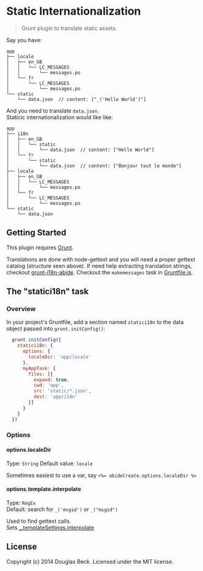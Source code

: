 # Static Internationalization

> Grunt plugin to translate static assets.

Say you have:

```
app
├── locale
│   ├── en_GB
│   │   └── LC_MESSAGES
│   │       └── messages.po
│   └── fr
│       └── LC_MESSAGES
│           └── messages.po
└── static
    └── data.json  // content: ["_('Hello World')"]
```

And you need to translate `data.json`.  
Staticic internationalization would like like:

```
app
├── i18n
│   ├── en_GB
│   │   └── static
│   │       └── data.json  // content: ["Hello World"]
│   └── fr
│       └── static
│           └── data.json  // content: ["Bonjour tout le monde"]
├── locale
│   ├── en_GB
│   │   └── LC_MESSAGES
│   │       └── messages.po
│   └── fr
│       └── LC_MESSAGES
│           └── messages.po
└── static
    └── data.json
```


## Getting Started

This plugin requires [Grunt](http://gruntjs.com/).

Translations are done with node-gettext and you will need a proper
gettext catalog (structure seen above).  If need help extracting translation
strings, checkout [grunt-i18n-abide](https://www.npmjs.org/package/grunt-i18n-abide).
Checkout the `makemessages` task in [Gruntfile.js](GruntFile.js).


## The "statici18n" task

### Overview

In your project's Gruntfile, add a section named `statici18n` to the data
object passed into `grunt.initConfig()`: 

```js
  grunt.initConfig({
    statici18n: {
      options: {
        localeDir: 'app/locale'
      },
      myAppTask: {
        files: [{
          expand: true,
          cwd: 'app',
          src: 'static/*.json',
          dest: 'app/i18n'
        }]
      }
    }
  })
```

### Options

#### options.localeDir
Type: `String`
Default value: `locale`

Sometimes easiest to use a var, say `<%= abideCreate.options.localeDir %>`

#### options.template.interpolate
Type: `RegEx`  
Default: search for `_('msgid')` or `_("msgid")`

Used to find gettext calls.  
Sets [_.templateSettings.interpolate](http://lodash.com/docs#templateSettings_interpolate)


## License
Copyright (c) 2014 Douglas Beck. Licensed under the MIT license.
